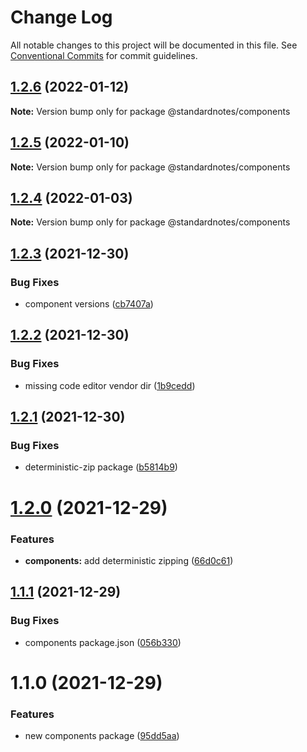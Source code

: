 # Change Log

All notable changes to this project will be documented in this file.
See [Conventional Commits](https://conventionalcommits.org) for commit guidelines.

## [1.2.6](https://github.com/standardnotes/snjs/compare/@standardnotes/components@1.2.5...@standardnotes/components@1.2.6) (2022-01-12)

**Note:** Version bump only for package @standardnotes/components





## [1.2.5](https://github.com/standardnotes/snjs/compare/@standardnotes/components@1.2.4...@standardnotes/components@1.2.5) (2022-01-10)

**Note:** Version bump only for package @standardnotes/components





## [1.2.4](https://github.com/standardnotes/snjs/compare/@standardnotes/components@1.2.3...@standardnotes/components@1.2.4) (2022-01-03)

**Note:** Version bump only for package @standardnotes/components





## [1.2.3](https://github.com/standardnotes/snjs/compare/@standardnotes/components@1.2.2...@standardnotes/components@1.2.3) (2021-12-30)


### Bug Fixes

* component versions ([cb7407a](https://github.com/standardnotes/snjs/commit/cb7407a7002516f17974c6fcd693738c53c6293c))





## [1.2.2](https://github.com/standardnotes/snjs/compare/@standardnotes/components@1.2.1...@standardnotes/components@1.2.2) (2021-12-30)


### Bug Fixes

* missing code editor vendor dir ([1b9cedd](https://github.com/standardnotes/snjs/commit/1b9cedde303d4334d0d816c2e650513bb17b8b49))





## [1.2.1](https://github.com/standardnotes/snjs/compare/@standardnotes/components@1.2.0...@standardnotes/components@1.2.1) (2021-12-30)


### Bug Fixes

* deterministic-zip package ([b5814b9](https://github.com/standardnotes/snjs/commit/b5814b9040bc2d40969e102e86b82e4184cc624f))





# [1.2.0](https://github.com/standardnotes/snjs/compare/@standardnotes/components@1.1.1...@standardnotes/components@1.2.0) (2021-12-29)


### Features

* **components:** add deterministic zipping ([66d0c61](https://github.com/standardnotes/snjs/commit/66d0c61c966d5c8a8bfa33a6069acf3c24407842))





## [1.1.1](https://github.com/standardnotes/snjs/compare/@standardnotes/components@1.1.0...@standardnotes/components@1.1.1) (2021-12-29)


### Bug Fixes

* components package.json ([056b330](https://github.com/standardnotes/snjs/commit/056b33042ee3199e45d990410d2d66ef161f8d8b))





# 1.1.0 (2021-12-29)


### Features

* new components package ([95dd5aa](https://github.com/standardnotes/snjs/commit/95dd5aab0c2124192554be3f20f14ace62d9c46b))
